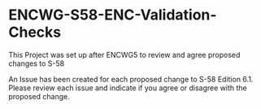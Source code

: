 # ENCWG-S58-ENC-Validation-Checks
This Project was set up after ENCWG5 to review and agree proposed changes to S-58

An Issue has been created for each proposed change to S-58 Edition 6.1. Please review each issue and indicate if you agree or disagree with the proposed change.

